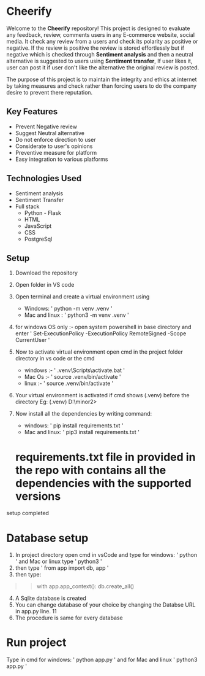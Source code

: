 # Cheerify

Welcome to the **Cheerify** repository! This project is designed to evaluate any feedback, review, comments users in any E-commerce website, social media. It check any review from a users and check its polarity as positive or negative. If the review is positive the review is stored effortlessly
but if negative which is checked through **Sentiment analysis** and then a neutral alternative is suggested to users using **Sentiment transfer**, If user likes it, user can post it if user don't like the alternative the original review is posted.

The purpose of this project is to maintain the integrity and ethics at internet by taking measures and check rather than forcing users to do the company desire to prevent there reputation.

## Key Features
- Prevent Negative review
- Suggest Neutral alternative
- Do not enforce direction to user
- Considerate to user's opinions
- Preventive measure for platform
- Easy integration to various platforms

## Technologies Used
- Sentiment analysis
- Sentiment Transfer
- Full stack
    - Python - Flask
    - HTML
    - JavaScript
    - CSS
    - PostgreSql

## Setup
1. Download the repository
2. Open folder in VS code
3. Open terminal and create a virtual environment using
    - Windows: ' python -m venv .venv '
    - Mac and linux : ' python3 -m venv .venv '

4. for windows OS only :- open system powershell in base directory and enter ' Set-ExecutionPolicy -ExecutionPolicy RemoteSigned -Scope CurrentUser '
5. Now to activate virtual environment open cmd in the project folder directory in vs code or the cmd
    - windows :- ' .venv\Scripts\activate.bat '
    - Mac Os :- ' source .venv/bin/activate '
    - linux :- ' source .venv/bin/activate '

6. Your virtual environment is activated if cmd shows (.venv) before the directory Eg: (.venv) D:\minor2>
7. Now install all the dependencies by writing command: 
    - windows: ' pip install requirements.txt '
    - Mac and linux: ' pip3 install requirements.txt '
    # requirements.txt file in provided in the repo with contains all the dependencies with the supported versions

setup completed

# Database setup
1. In project directory open cmd in vsCode and type for windows: ' python ' and Mac or linux type ' python3 '
2. then type ' from app import db, app '
3. then type:
>>    with app.app_context():
          db.create_all()

4. A Sqlite database is created
5. You can change database of your choice by changing the Databse URL in app.py line. 11
6. The procedure is same for every database 


# Run project

Type in cmd for windows: ' python app.py ' and for Mac and linux ' python3 app.py '

